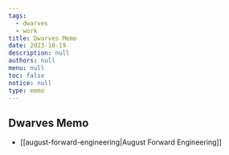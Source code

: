 ```yaml
---
tags: 
  - dwarves
  - work
title: Dwarves Memo
date: 2023-10-19
description: null
authors: null
menu: null
toc: false
notice: null
type: memo
---
```

## Dwarves Memo 

- [[august-forward-engineering|August Forward Engineering]]
